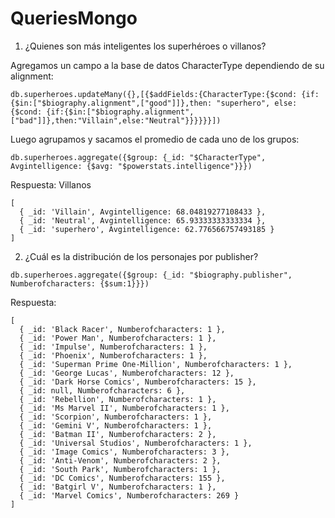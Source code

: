 # QueriesMongo 
1. ¿Quienes son más inteligentes los superhéroes o villanos?

Agregamos un campo a la base de datos CharacterType dependiendo de su alignment: 
```
db.superheroes.updateMany({},[{$addFields:{CharacterType:{$cond: {if:{$in:["$biography.alignment",["good"]]},then: "superhero", else: {$cond: {if:{$in:["$biography.alignment", ["bad"]]},then:"Villain",else:"Neutral"}}}}}}])
```
Luego agrupamos y sacamos el promedio de cada uno de los grupos: 
```
db.superheroes.aggregate({$group: {_id: "$CharacterType", Avgintelligence: {$avg: "$powerstats.intelligence"}}})
```
Respuesta: Villanos 
```
[
  { _id: 'Villain', Avgintelligence: 68.04819277108433 },
  { _id: 'Neutral', Avgintelligence: 65.93333333333334 },
  { _id: 'superhero', Avgintelligence: 62.776566757493185 }
]
```
2. ¿Cuál es la distribución de los personajes por publisher?

```
db.superheroes.aggregate({$group: {_id: "$biography.publisher", Numberofcharacters: {$sum:1}}})
```

Respuesta: 
```
[
  { _id: 'Black Racer', Numberofcharacters: 1 },
  { _id: 'Power Man', Numberofcharacters: 1 },
  { _id: 'Impulse', Numberofcharacters: 1 },
  { _id: 'Phoenix', Numberofcharacters: 1 },
  { _id: 'Superman Prime One-Million', Numberofcharacters: 1 },
  { _id: 'George Lucas', Numberofcharacters: 12 },
  { _id: 'Dark Horse Comics', Numberofcharacters: 15 },
  { _id: null, Numberofcharacters: 6 },
  { _id: 'Rebellion', Numberofcharacters: 1 },
  { _id: 'Ms Marvel II', Numberofcharacters: 1 },
  { _id: 'Scorpion', Numberofcharacters: 1 },
  { _id: 'Gemini V', Numberofcharacters: 1 },
  { _id: 'Batman II', Numberofcharacters: 2 },
  { _id: 'Universal Studios', Numberofcharacters: 1 },
  { _id: 'Image Comics', Numberofcharacters: 3 },
  { _id: 'Anti-Venom', Numberofcharacters: 2 },
  { _id: 'South Park', Numberofcharacters: 1 },
  { _id: 'DC Comics', Numberofcharacters: 155 },
  { _id: 'Batgirl V', Numberofcharacters: 1 },
  { _id: 'Marvel Comics', Numberofcharacters: 269 }
]
```

